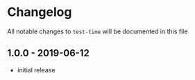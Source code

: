 # Changelog

All notable changes to `test-time` will be documented in this file

## 1.0.0 - 2019-06-12

- initial release
